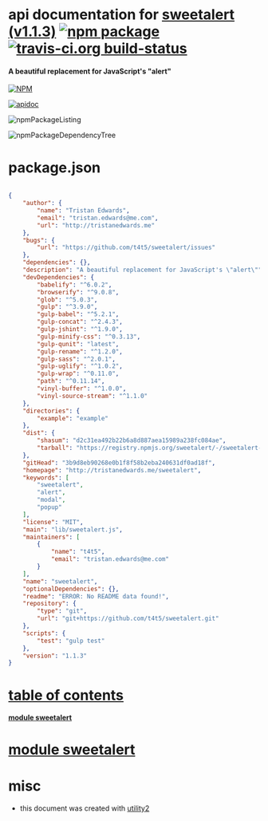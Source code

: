 # api documentation for  [sweetalert (v1.1.3)](http://tristanedwards.me/sweetalert)  [![npm package](https://img.shields.io/npm/v/npmdoc-sweetalert.svg?style=flat-square)](https://www.npmjs.org/package/npmdoc-sweetalert) [![travis-ci.org build-status](https://api.travis-ci.org/npmdoc/node-npmdoc-sweetalert.svg)](https://travis-ci.org/npmdoc/node-npmdoc-sweetalert)
#### A beautiful replacement for JavaScript's "alert"

[![NPM](https://nodei.co/npm/sweetalert.png?downloads=true)](https://www.npmjs.com/package/sweetalert)

[![apidoc](https://npmdoc.github.io/node-npmdoc-sweetalert/build/screenCapture.buildNpmdoc.browser._2Fhome_2Ftravis_2Fbuild_2Fnpmdoc_2Fnode-npmdoc-sweetalert_2Ftmp_2Fbuild_2Fapidoc.html.png)](https://npmdoc.github.io/node-npmdoc-sweetalert/build/apidoc.html)

![npmPackageListing](https://npmdoc.github.io/node-npmdoc-sweetalert/build/screenCapture.npmPackageListing.svg)

![npmPackageDependencyTree](https://npmdoc.github.io/node-npmdoc-sweetalert/build/screenCapture.npmPackageDependencyTree.svg)



# package.json

```json

{
    "author": {
        "name": "Tristan Edwards",
        "email": "tristan.edwards@me.com",
        "url": "http://tristanedwards.me"
    },
    "bugs": {
        "url": "https://github.com/t4t5/sweetalert/issues"
    },
    "dependencies": {},
    "description": "A beautiful replacement for JavaScript's \"alert\"",
    "devDependencies": {
        "babelify": "^6.0.2",
        "browserify": "^9.0.8",
        "glob": "^5.0.3",
        "gulp": "^3.9.0",
        "gulp-babel": "^5.2.1",
        "gulp-concat": "^2.4.3",
        "gulp-jshint": "^1.9.0",
        "gulp-minify-css": "^0.3.13",
        "gulp-qunit": "latest",
        "gulp-rename": "^1.2.0",
        "gulp-sass": "^2.0.1",
        "gulp-uglify": "^1.0.2",
        "gulp-wrap": "^0.11.0",
        "path": "^0.11.14",
        "vinyl-buffer": "^1.0.0",
        "vinyl-source-stream": "^1.1.0"
    },
    "directories": {
        "example": "example"
    },
    "dist": {
        "shasum": "d2c31ea492b22b6a8d887aea15989a238fc084ae",
        "tarball": "https://registry.npmjs.org/sweetalert/-/sweetalert-1.1.3.tgz"
    },
    "gitHead": "3b9d8eb90268e0b1f8f58b2eba240631df0ad18f",
    "homepage": "http://tristanedwards.me/sweetalert",
    "keywords": [
        "sweetalert",
        "alert",
        "modal",
        "popup"
    ],
    "license": "MIT",
    "main": "lib/sweetalert.js",
    "maintainers": [
        {
            "name": "t4t5",
            "email": "tristan.edwards@me.com"
        }
    ],
    "name": "sweetalert",
    "optionalDependencies": {},
    "readme": "ERROR: No README data found!",
    "repository": {
        "type": "git",
        "url": "git+https://github.com/t4t5/sweetalert.git"
    },
    "scripts": {
        "test": "gulp test"
    },
    "version": "1.1.3"
}
```



# <a name="apidoc.tableOfContents"></a>[table of contents](#apidoc.tableOfContents)

#### [module sweetalert](#apidoc.module.sweetalert)



# <a name="apidoc.module.sweetalert"></a>[module sweetalert](#apidoc.module.sweetalert)



# misc
- this document was created with [utility2](https://github.com/kaizhu256/node-utility2)
